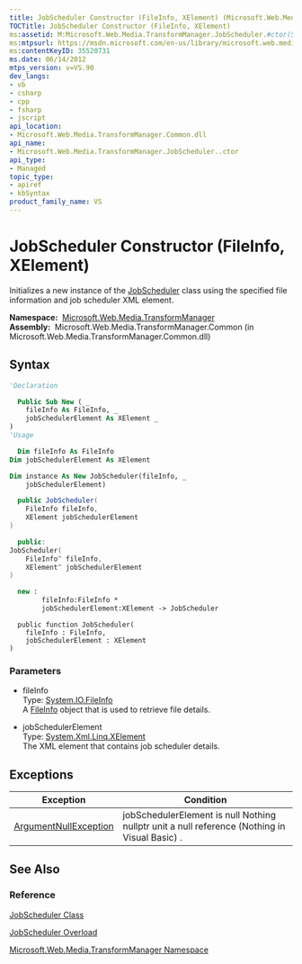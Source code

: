 ```yaml
---
title: JobScheduler Constructor (FileInfo, XElement) (Microsoft.Web.Media.TransformManager)
TOCTitle: JobScheduler Constructor (FileInfo, XElement)
ms:assetid: M:Microsoft.Web.Media.TransformManager.JobScheduler.#ctor(System.IO.FileInfo,System.Xml.Linq.XElement)
ms:mtpsurl: https://msdn.microsoft.com/en-us/library/microsoft.web.media.transformmanager.jobscheduler.jobscheduler(v=VS.90)
ms:contentKeyID: 35520731
ms.date: 06/14/2012
mtps_version: v=VS.90
dev_langs:
- vb
- csharp
- cpp
- fsharp
- jscript
api_location:
- Microsoft.Web.Media.TransformManager.Common.dll
api_name:
- Microsoft.Web.Media.TransformManager.JobScheduler..ctor
api_type:
- Managed
topic_type:
- apiref
- kbSyntax
product_family_name: VS
---
```


# JobScheduler Constructor (FileInfo, XElement)

Initializes a new instance of the [JobScheduler](jobscheduler-class-microsoft-web-media-transformmanager.md) class using the specified file information and job scheduler XML element.

**Namespace:**  [Microsoft.Web.Media.TransformManager](microsoft-web-media-transformmanager-namespace.md)  
**Assembly:**  Microsoft.Web.Media.TransformManager.Common (in Microsoft.Web.Media.TransformManager.Common.dll)

## Syntax

```vb
'Declaration

  Public Sub New ( _
    fileInfo As FileInfo, _
    jobSchedulerElement As XElement _
)
'Usage

  Dim fileInfo As FileInfo
Dim jobSchedulerElement As XElement

Dim instance As New JobScheduler(fileInfo, _
    jobSchedulerElement)
```

```csharp
  public JobScheduler(
    FileInfo fileInfo,
    XElement jobSchedulerElement
)
```

```cpp
  public:
JobScheduler(
    FileInfo^ fileInfo, 
    XElement^ jobSchedulerElement
)
```

``` fsharp
  new : 
        fileInfo:FileInfo * 
        jobSchedulerElement:XElement -> JobScheduler
```

```jscript
  public function JobScheduler(
    fileInfo : FileInfo, 
    jobSchedulerElement : XElement
)
```

### Parameters

  - fileInfo  
    Type: [System.IO.FileInfo](https://msdn.microsoft.com/library/akth6b1k)  
    A [FileInfo](https://msdn.microsoft.com/library/akth6b1k) object that is used to retrieve file details.  

<!-- end list -->

  - jobSchedulerElement  
    Type: [System.Xml.Linq.XElement](https://msdn.microsoft.com/library/bb340098)  
    The XML element that contains job scheduler details.  

## Exceptions

|Exception|Condition|
|--- |--- |
|[ArgumentNullException](https://msdn.microsoft.com/library/27426hcy)|jobSchedulerElement is null Nothing nullptr unit a null reference (Nothing in Visual Basic) .|


## See Also

### Reference

[JobScheduler Class](jobscheduler-class-microsoft-web-media-transformmanager.md)

[JobScheduler Overload](jobscheduler-constructor-microsoft-web-media-transformmanager.md)

[Microsoft.Web.Media.TransformManager Namespace](microsoft-web-media-transformmanager-namespace.md)

